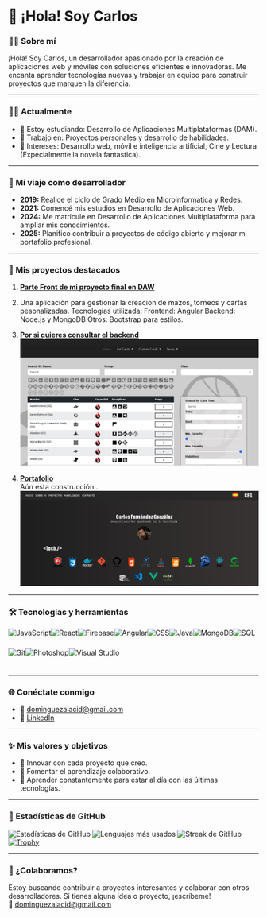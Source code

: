 # 👋 ¡Hola! Soy Carlos

### 👨‍💻 Sobre mí
¡Hola! Soy Carlos, un desarrollador apasionado por la creación de aplicaciones web y móviles con soluciones eficientes e innovadoras. Me encanta aprender tecnologías nuevas y trabajar en equipo para construir proyectos que marquen la diferencia.

---

### 🧑‍💻 Actualmente
- 🌱 Estoy estudiando: Desarrollo de Aplicaciones Multiplataformas (DAM).
- 💼 Trabajo en: Proyectos personales y desarrollo de habilidades.
- 🎯 Intereses: Desarrollo web, móvil e inteligencia artificial, Cine y Lectura (Expecialmente la novela fantastica).

---

### 📅 Mi viaje como desarrollador
- **2019:** Realice el ciclo de Grado Medio en Microinformatica y Redes.
- **2021:** Comencé mis estudios en Desarrollo de Aplicaciones Web.
- **2024:** Me matricule en Desarrollo de Aplicaciones Multiplataforma para ampliar mis conocimientos.
- **2025:** Planifico contribuir a proyectos de código abierto y mejorar mi portafolio profesional.

---

### 🌟 Mis proyectos destacados
1. **[Parte Front de mi proyecto final en DAW](https://front-vtes.vercel.app/)**
2. Una aplicación para gestionar la creacion de mazos, torneos y cartas pesonalizadas.
    Tecnologías utilizada:
    Frontend: Angular
    Backend: Node.js y MongoDB
    Otros: Bootstrap para estilos.
1. **[Por si quieres consultar el backend](https://github.com/whejhe/vtes-backend)**
   <img src="img/vtes.png" alt="Captura de mi appVtes">
   
3. **[Portafolio](https://portafolios-blond.vercel.app/)**  
   Aún esta construcción... 
   <img src="img/portafolio.png" alt="Captura de portafolio">

---

### 🛠️ Tecnologías y herramientas
<div style="display: flex; flex-wrap: wrap;">
  <img src="https://cdn.jsdelivr.net/gh/devicons/devicon/icons/javascript/javascript-original.svg" height="40" alt="JavaScript">
  <img src="https://cdn.jsdelivr.net/gh/devicons/devicon/icons/react/react-original.svg" height="40" alt="React">
  <img src="https://cdn.jsdelivr.net/gh/devicons/devicon/icons/firebase/firebase-plain.svg" height="40" alt="Firebase">
  <img src="https://cdn.jsdelivr.net/gh/devicons/devicon/icons/angularjs/angularjs-original.svg" height="40" alt="Angular">
  <img src="https://cdn.jsdelivr.net/gh/devicons/devicon/icons/css3/css3-original.svg" height="40" alt="CSS">
  <img src="https://cdn.jsdelivr.net/gh/devicons/devicon/icons/java/java-original.svg" height="40" alt="Java">
  <img src="https://cdn.jsdelivr.net/gh/devicons/devicon/icons/mongodb/mongodb-original.svg" height="40" alt="MongoDB">
  <img src="https://cdn.jsdelivr.net/gh/devicons/devicon/icons/mysql/mysql-original.svg" height="40" alt="SQL">
  <img src="https://cdn.jsdelivr.net/gh/devicons/devicon/icons/git/git-original.svg" height="40" alt="Git">
  <img src="https://cdn.jsdelivr.net/gh/devicons/devicon/icons/photoshop/photoshop-line.svg" height="40" alt="Photoshop">
  <img src="https://cdn.jsdelivr.net/gh/devicons/devicon/icons/visualstudio/visualstudio-plain.svg" height="40" alt="Visual Studio">
</div>

---

### 🌐 Conéctate conmigo
- 📧 [dominguezalacid@gmail.com](mailto:dominguezalacid@gmail.com)
- 💼 [LinkedIn](https://www.linkedin.com/in/carlos-fernandez-gonzalez-a1025b263/)

---

### ✨ Mis valores y objetivos
- 🚀 Innovar con cada proyecto que creo.
- 🤝 Fomentar el aprendizaje colaborativo.
- 🌱 Aprender constantemente para estar al día con las últimas tecnologías.

---

### 🌟 Estadísticas de GitHub
![Estadísticas de GitHub](https://github-readme-stats.vercel.app/api?username=whejhe&show_icons=true&theme=radical)
![Lenguajes más usados](https://github-readme-stats.vercel.app/api/top-langs/?username=whejhe&layout=compact&theme=radical)
![Streak de GitHub](https://streak-stats.demolab.com/?user=whejhe&theme=radical)
[![Trophy](https://github-profile-trophy.vercel.app/?username=whejhe&theme=radical)](https://github.com/ryo-ma/github-profile-trophy)


---

### 🤝 ¿Colaboramos?
Estoy buscando contribuir a proyectos interesantes y colaborar con otros desarrolladores. Si tienes alguna idea o proyecto, ¡escríbeme!  
📧 dominguezalacid@gmail.com
